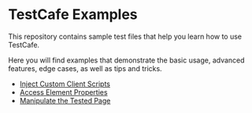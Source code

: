# TestCafe Examples

This repository contains sample test files that help you learn how to use TestCafe.

Here you will find examples that demonstrate the basic usage, advanced features, edge cases, as well as tips and tricks.

* [Inject Custom Client Scripts](examples/client-scripts/)
* [Access Element Properties](examples/element-properties/)
* [Manipulate the Tested Page](examples/page-manipulation/)
